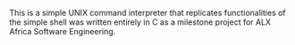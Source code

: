 This is a simple UNIX command interpreter that replicates functionalities of the simple shell was written entirely in C as a milestone project for ALX Africa Software Engineering.
